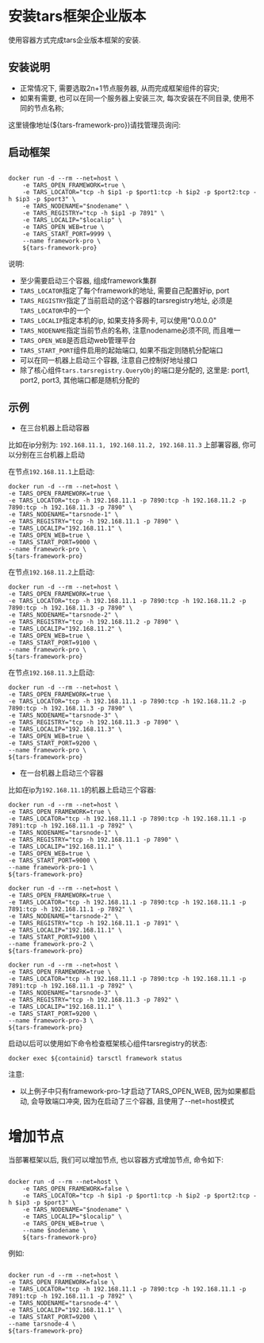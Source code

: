 
# 安装tars框架企业版本

使用容器方式完成tars企业版本框架的安装.

## 安装说明

- 正常情况下, 需要选取2n+1节点服务器, 从而完成框架组件的容灾;
- 如果有需要, 也可以在同一个服务器上安装三次, 每次安装在不同目录, 使用不同的节点名称;

这里镜像地址(${tars-framework-pro})请找管理员询问:


## 启动框架

```shell

docker run -d --rm --net=host \
    -e TARS_OPEN_FRAMEWORK=true \
    -e TARS_LOCATOR="tcp -h $ip1 -p $port1:tcp -h $ip2 -p $port2:tcp -h $ip3 -p $port3" \
    -e TARS_NODENAME="$nodename" \
    -e TARS_REGISTRY="tcp -h $ip1 -p 7891" \
    -e TARS_LOCALIP="$localip" \
    -e TARS_OPEN_WEB=true \
    -e TARS_START_PORT=9999 \
    --name framework-pro \
    ${tars-framework-pro}
```

说明:
- 至少需要启动三个容器, 组成framework集群
- `TARS_LOCATOR`指定了每个framework的地址, 需要自己配置好ip, port
- `TARS_REGISTRY`指定了当前启动的这个容器的tarsregistry地址, 必须是`TARS_LOCATOR`中的一个
- `TARS_LOCALIP`指定本机的ip, 如果支持多网卡, 可以使用"0.0.0.0"
- `TARS_NODENAME`指定当前节点的名称, 注意nodename必须不同, 而且唯一
- `TARS_OPEN_WEB`是否启动web管理平台
- `TARS_START_PORT`组件启用的起始端口, 如果不指定则随机分配端口
- 可以在同一机器上启动三个容器, 注意自己控制好地址接口
- 除了核心组件`tars.tarsregistry.QueryObj`的端口是分配的, 这里是: port1, port2, port3, 其他端口都是随机分配的

## 示例

- 在三台机器上启动容器
 
比如在ip分别为: `192.168.11.1, 192.168.11.2, 192.168.11.3` 上部署容器, 你可以分别在三台机器上启动

在节点`192.168.11.1`上启动:
```shell
docker run -d --rm --net=host \
-e TARS_OPEN_FRAMEWORK=true \
-e TARS_LOCATOR="tcp -h 192.168.11.1 -p 7890:tcp -h 192.168.11.2 -p 7890:tcp -h 192.168.11.3 -p 7890" \
-e TARS_NODENAME="tarsnode-1" \
-e TARS_REGISTRY="tcp -h 192.168.11.1 -p 7890" \
-e TARS_LOCALIP="192.168.11.1" \
-e TARS_OPEN_WEB=true \
-e TARS_START_PORT=9000 \
--name framework-pro \
${tars-framework-pro}
```

在节点`192.168.11.2`上启动:
```shell
docker run -d --rm --net=host \
-e TARS_OPEN_FRAMEWORK=true \
-e TARS_LOCATOR="tcp -h 192.168.11.1 -p 7890:tcp -h 192.168.11.2 -p 7890:tcp -h 192.168.11.3 -p 7890" \
-e TARS_NODENAME="tarsnode-2" \
-e TARS_REGISTRY="tcp -h 192.168.11.2 -p 7890" \
-e TARS_LOCALIP="192.168.11.2" \
-e TARS_OPEN_WEB=true \
-e TARS_START_PORT=9100 \
--name framework-pro \
${tars-framework-pro}
```

在节点`192.168.11.3`上启动:
```shell
docker run -d --rm --net=host \
-e TARS_OPEN_FRAMEWORK=true \
-e TARS_LOCATOR="tcp -h 192.168.11.1 -p 7890:tcp -h 192.168.11.2 -p 7890:tcp -h 192.168.11.3 -p 7890" \
-e TARS_NODENAME="tarsnode-3" \
-e TARS_REGISTRY="tcp -h 192.168.11.3 -p 7890" \
-e TARS_LOCALIP="192.168.11.3" \
-e TARS_OPEN_WEB=true \
-e TARS_START_PORT=9200 \
--name framework-pro \
${tars-framework-pro}
```

- 在一台机器上启动三个容器

比如在ip为`192.168.11.1`的机器上启动三个容器:

```shell
docker run -d --rm --net=host \
-e TARS_OPEN_FRAMEWORK=true \
-e TARS_LOCATOR="tcp -h 192.168.11.1 -p 7890:tcp -h 192.168.11.1 -p 7891:tcp -h 192.168.11.1 -p 7892" \
-e TARS_NODENAME="tarsnode-1" \
-e TARS_REGISTRY="tcp -h 192.168.11.1 -p 7890" \
-e TARS_LOCALIP="192.168.11.1" \
-e TARS_OPEN_WEB=true \
-e TARS_START_PORT=9000 \
--name framework-pro-1 \
${tars-framework-pro}
```

```shell
docker run -d --rm --net=host \
-e TARS_OPEN_FRAMEWORK=true \
-e TARS_LOCATOR="tcp -h 192.168.11.1 -p 7890:tcp -h 192.168.11.1 -p 7891:tcp -h 192.168.11.1 -p 7892" \
-e TARS_NODENAME="tarsnode-2" \
-e TARS_REGISTRY="tcp -h 192.168.11.1 -p 7891" \
-e TARS_LOCALIP="192.168.11.1" \
-e TARS_START_PORT=9100 \
--name framework-pro-2 \
${tars-framework-pro}
```


```shell
docker run -d --rm --net=host \
-e TARS_OPEN_FRAMEWORK=true \
-e TARS_LOCATOR="tcp -h 192.168.11.1 -p 7890:tcp -h 192.168.11.1 -p 7891:tcp -h 192.168.11.1 -p 7892" \
-e TARS_NODENAME="tarsnode-3" \
-e TARS_REGISTRY="tcp -h 192.168.11.3 -p 7892" \
-e TARS_LOCALIP="192.168.11.1" \
-e TARS_START_PORT=9200 \
--name framework-pro-3 \
${tars-framework-pro}

```

启动以后可以使用如下命令检查框架核心组件tarsregistry的状态:
```shell
docker exec ${containid} tarsctl framework status
```

注意:
- 以上例子中只有framework-pro-1才启动了TARS_OPEN_WEB, 因为如果都启动, 会导致端口冲突, 因为在启动了三个容器, 且使用了--net=host模式

# 增加节点 
当部署框架以后, 我们可以增加节点, 也以容器方式增加节点, 命令如下:

```shell

docker run -d --rm --net=host \
    -e TARS_OPEN_FRAMEWORK=false \
    -e TARS_LOCATOR="tcp -h $ip1 -p $port1:tcp -h $ip2 -p $port2:tcp -h $ip3 -p $port3" \
    -e TARS_NODENAME="$nodename" \
    -e TARS_LOCALIP="$localip" \
    -e TARS_OPEN_WEB=true \
    --name $nodename \
    ${tars-framework-pro}
```

例如:

```shell

docker run -d --rm --net=host \
-e TARS_OPEN_FRAMEWORK=false \
-e TARS_LOCATOR="tcp -h 192.168.11.1 -p 7890:tcp -h 192.168.11.1 -p 7891:tcp -h 192.168.11.1 -p 7892" \
-e TARS_NODENAME="tarsnode-4" \
-e TARS_LOCALIP="192.168.11.1" \
-e TARS_START_PORT=9200 \
--name tarsnode-4 \
${tars-framework-pro}
```